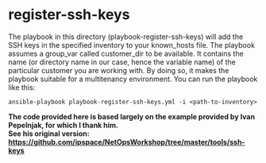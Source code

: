 # register-ssh-keys
The playbook in this directory (playbook-register-ssh-keys) will add the SSH keys in the specified inventory to your known_hosts file.
The playbook assumes a group_var called customer_dir to be available. It contains the name (or directory name in our case, hence the variable name) of the particular customer you are working with. By doing so, it makes the playbook suitable for a multitenancy environment.
You can run the playbook like this:
```
ansible-playbook playbook-register-ssh-keys.yml -i <path-to-inventory>
```
**The code provided here is based largely on the example provided by Ivan Pepelnjak, for which I thank him.**  
**See his original version: https://github.com/ipspace/NetOpsWorkshop/tree/master/tools/ssh-keys**
